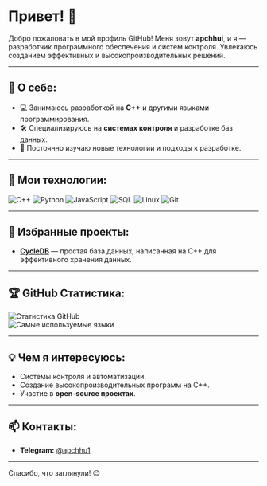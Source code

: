 # Привет! 👋

Добро пожаловать в мой профиль GitHub! Меня зовут **apchhui**, и я — разработчик программного обеспечения и систем контроля. Увлекаюсь созданием эффективных и высокопроизводительных решений.  

---

## 🚀 О себе:
- 💻 Занимаюсь разработкой на **C++** и другими языками программирования.  
- 🛠️ Специализируюсь на **системах контроля** и разработке баз данных.  
- 🌱 Постоянно изучаю новые технологии и подходы к разработке.  

---

## 🔧 Мои технологии:
![C++](https://img.shields.io/badge/-C++-00599C?style=flat-square&logo=c%2B%2B&logoColor=white)
![Python](https://img.shields.io/badge/-Python-3776AB?style=flat-square&logo=python&logoColor=white)
![JavaScript](https://img.shields.io/badge/-JavaScript-F7DF1E?style=flat-square&logo=javascript&logoColor=black)
![SQL](https://img.shields.io/badge/-SQL-4479A1?style=flat-square&logo=postgresql&logoColor=white)
![Linux](https://img.shields.io/badge/-Linux-FCC624?style=flat-square&logo=linux&logoColor=black)
![Git](https://img.shields.io/badge/-Git-F05032?style=flat-square&logo=git&logoColor=white)

---

## 📌 Избранные проекты:
- **[CycleDB](https://github.com/apchhui/CycleDB)** — простая база данных, написанная на C++ для эффективного хранения данных.  

---

## 🏆 GitHub Статистика:
![Статистика GitHub](https://github-readme-stats.vercel.app/api?username=apchhui&show_icons=true&theme=tokyonight)  
![Самые используемые языки](https://github-readme-stats.vercel.app/api/top-langs/?username=apchhui&layout=compact&theme=tokyonight)  

---

## 💡 Чем я интересуюсь:
- Системы контроля и автоматизации.
- Создание высокопроизводительных программ на C++.
- Участие в **open-source проектах**.  

---

## 📫 Контакты:
- **Telegram:** [@apchhu1](https://t.me/apchhu1)  

---

Спасибо, что заглянули! 😊
